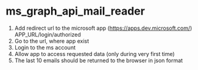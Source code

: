 # ms_graph_api_mail_reader

1) Add redirect url to the microsoft app (https://apps.dev.microsoft.com/) APP_URL/login/authorized
2) Go to the url, where app exist
3) Login to the ms account
4) Allow app to access requested data (only during very first time)
5) The last 10 emails should be returned to the browser in json format
